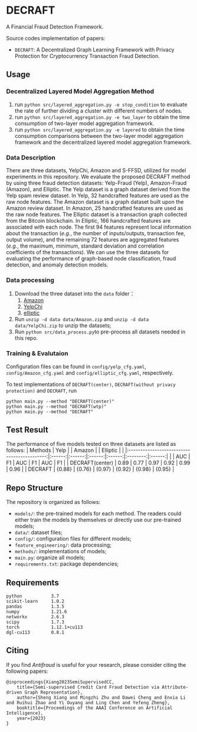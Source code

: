 # DECRAFT

A Financial Fraud Detection Framework.

Source codes implementation of papers:

- `DECRAFT`: A Decentralized Graph Learning Framework with Privacy Protection for Cryptocurrency Transaction Fraud
  Detection.

## Usage

### Decentralized Layered Model Aggregation Method

1. run `python src/layered_aggregation.py -e stop_condition` to evaluate the rate of further dividing a cluster with
   different numbers of nodes.
2. run `python src/layered_aggregation.py -e two_layer` to obtain the time consumption of two-layer model aggregation
   framework.
3. run `python src/layered_aggregation.py -e layered` to obtain the time consumption comparisons between the two-layer
   model aggregation framework and the decentralized layered model aggregation framework.

### Data Description

There are three datasets, YelpChi, Amazon and S-FFSD, utilized for model experiments in this repository. We evaluate the
proposed DECRAFT method by using three fraud detection datasets: Yelp-Fraud (Yelp), Amazon-Fraud (Amazon), and Elliptic.
The Yelp dataset is a graph dataset derived from the Yelp spam review dataset. In Yelp, 32 handcrafted features are used
as the raw node features. The Amazon dataset is a graph dataset built upon the Amazon review dataset. In Amazon, 25
handcrafted features are used as the raw node features. The Elliptic dataset is a transaction graph collected from the
Bitcoin blockchain. In Elliptic, 166 handcrafted features are associated with each node. The first 94 features represent
local information about the transaction (_e.g._, the number of inputs/outputs, transaction fee, output volume), and the
remaining 72 features are aggregated features (_e.g._, the maximum, minimum, standard deviation and correlation
coefficients of the transactions). We can use the three datasets for evaluating the performance of graph-based node
classification, fraud detection, and anomaly detection models.
 
### Data processing

1. Download the three dataset into the `data` folder：
    1. [Amazon](https://paperswithcode.com/dataset/amazon-fraud)
    2. [YelpChi](https://paperswithcode.com/dataset/yelpchi)
    3. [elliptic](https://www.kaggle.com/datasets/ellipticco/elliptic-data-set)
2. Run `unzip -d data data/Amazon.zip` and `unzip -d data  data/YelpChi.zip` to unzip the datasets;
3. Run `python src/data_process.py`to pre-process all datasets needed in this repo.

### Training & Evalutaion

Configuration files can be found in `config/yelp_cfg.yaml`, `config/Amazon_cfg.yaml` and `config/elliptic_cfg.yaml`,
respectively.

To test implementations of `DECRAFT(center)`, `DECRAFT(without privacy protection)` and `DECRAFT`, run

```
python main.py --method "DECRAFT(center)"
python main.py --method "DECRAFT(wtp)"
python main.py --method "DECRAFT"

```


## Test Result

The performance of five models tested on three datasets are listed as follows:
|                   Methods                   |  Yelp  |        | Amazon |        | Elliptic |        |
|:-------------------------------------------:|:------:|:------:|:------:|:------:|:--------:|:------:|
|                                             |   AUC  |   F1   |   AUC  |   F1   |    AUC   |   F1   |
|                DECRAFT(center)              |  0.89  |  0.77  |  0.97  |  0.92  |   0.99   |  0.96  |
|                   DECRAFT                   | {0.88} | {0.76} | {0.97} | {0.92} |  {0.98}  | {0.95} |

## Repo Structure

The repository is organized as follows:

- `models/`: the pre-trained models for each method. The readers could either train the models by themselves or directly
  use our pre-trained models;
- `data/`: dataset files;
- `config/`: configuration files for different models;
- `feature_engineering/`: data processing;
- `methods/`: implementations of models;
- `main.py`: organize all models;
- `requirements.txt`: package dependencies;

## Requirements

```
python           3.7
scikit-learn     1.0.2
pandas           1.3.5
numpy            1.21.6
networkx         2.6.3
scipy            1.7.3
torch            1.12.1+cu113
dgl-cu113        0.8.1
```

## Citing

If you find *Antifraud* is useful for your research, please consider citing the following papers:

    @inproceedings{Xiang2023SemiSupervisedCC,
        title={Semi-supervised Credit Card Fraud Detection via Attribute-driven Graph Representation},
        author={Sheng Xiang and Mingzhi Zhu and Dawei Cheng and Enxia Li and Ruihui Zhao and Yi Ouyang and Ling Chen and Yefeng Zheng},
        booktitle={Proceedings of the AAAI Conference on Artificial Intelligence},
        year={2023}
    }

